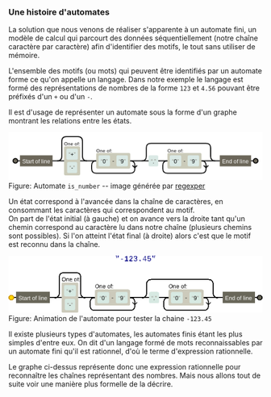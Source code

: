 ### Une histoire d'automates

La solution que nous venons de réaliser s'apparente à un automate fini, un modèle de calcul qui parcourt des données séquentiellement (notre chaîne caractère par caractère) afin d'identifier des motifs, le tout sans utiliser de mémoire.

L'ensemble des motifs (ou mots) qui peuvent être identifiés par un automate forme ce qu'on appelle un langage.
Dans notre exemple le langage est formé des représentations de nombres de la forme `123` et `4.56` pouvant être préfixés d'un `+` ou d'un `-`.

Il est d'usage de représenter un automate sous la forme d'un graphe montrant les relations entre les états.

![Automate](img/automate.png)
Figure: Automate `is_number` -- image générée par [regexper](https://regexper.com/)

Un état correspond à l'avancée dans la chaîne de caractères, en consommant les caractères qui correspondent au motif.  
On part de l'état initial (à gauche) et on avance vers la droite tant qu'un chemin correspond au caractère lu dans notre chaîne (plusieurs chemins sont possibles).
Si l'on atteint l'état final (à droite) alors c'est que le motif est reconnu dans la chaîne.

![Animation automate](img/automate_gif.gif)
Figure: Animation de l'automate pour tester la chaine `-123.45`

Il existe plusieurs types d'automates, les automates finis étant les plus simples d'entre eux.
On dit d'un langage formé de mots reconnaissables par un automate fini qu'il est rationnel, d'où le terme d'expression rationnelle.

Le graphe ci-dessus représente donc une expression rationnelle pour reconnaître les chaînes représentant des nombres. Mais nous allons tout de suite voir une manière plus formelle de la décrire.
